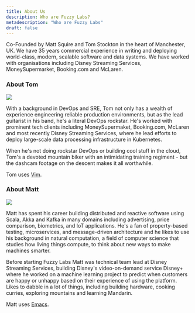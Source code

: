 ```yaml
---
title: About Us
description: Who are Fuzzy Labs?
metadescription: "Who are Fuzzy Labs"
draft: false
---
```


Co-Founded by Matt Squire and Tom Stockton in the heart of Manchester, UK. We have 35 years commercial experience in writing and deploying world-class, modern, scalable software and data systems. We have worked with organisations including Disney Streaming Services, MoneySupermarket, Booking.com and McLaren.

### About Tom
<a href="https://www.linkedin.com/in/matt-squire-a19896125"><img src="/images/tom-square-thumb.jpg"></a>

With a background in DevOps and SRE, Tom not only has a wealth of experience engineering reliable production environments, but as the lead guitarist in his band, he's a literal DevOps rockstar. He's worked with prominent tech clients including MoneySupermaket, Booking.com, McLaren and most recently Disney Streaming Services, where he lead efforts to deploy large-scale data processing infrastructure in Kubernetes.

When he's not doing rockstar DevOps or building cool stuff in the cloud, Tom's a devoted mountain biker with an intimidating training regiment - but the dashcam footage on the descent makes it all worthwhile.

Tom uses [Vim](https://www.vim.org).

### About Matt
<a href="https://www.linkedin.com/in/matt-squire-a19896125"><img src="/images/matt-square-thumb.jpg"></a>

Matt has spent his career building distributed and reactive software using Scala, Akka and Kafka in many domains including advertising, price comparison, biometrics, and IoT applications. He's a fan of property-based testing, microservices, and message-driven architecture and he likes to use his background in natural computation, a field of computer science that studies how living things compute, to think about new ways to make machines smarter.

Before starting Fuzzy Labs Matt was technical team lead at Disney Streaming Services, building Disney's video-on-demand service Disney+ where he worked on a machine learning project to predict when customers are happy or unhappy based on their experience of using the platform. Likes to dabble in a lot of things, including building hardware, cooking curries, exploring mountains and learning Mandarin.

Matt uses [Emacs](https://www.gnu.org/s/emacs).
